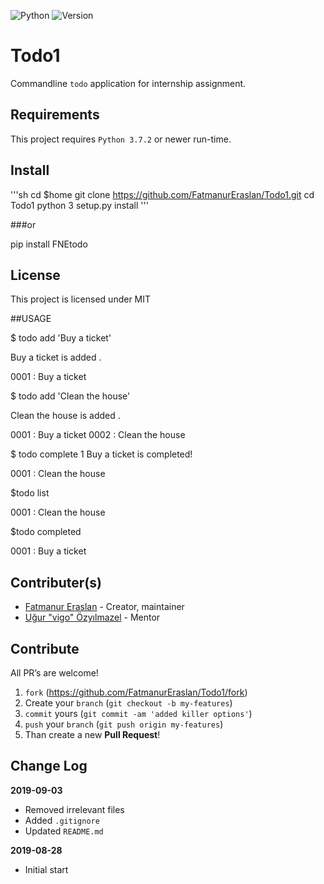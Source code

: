 ![Python](https://img.shields.io/badge/python-3.7.2-green.svg)
![Version](https://img.shields.io/badge/version-0.1.1-yellow.svg)

# Todo1

Commandline `todo` application for internship assignment.

## Requirements

This project requires `Python 3.7.2` or newer run-time.

## Install

'''sh
cd $home
git clone  https://github.com/FatmanurEraslan/Todo1.git
cd Todo1
python 3 setup.py install
'''


###or

pip install FNEtodo




## License

This project is licensed under MIT

##USAGE

$ todo add 'Buy a ticket'

Buy a ticket is added .

0001 : Buy a ticket

$ todo add 'Clean the house'

Clean the house is added .

0001 : Buy a ticket
0002 : Clean the house

$ todo complete 1
Buy a ticket is completed!

0001 : Clean the house

$todo list

0001 : Clean the house

$todo completed

0001 : Buy a ticket


## Contributer(s)

- [Fatmanur Eraslan](https://github.com/FatmanurEraslan) - Creator, maintainer
- [Uğur "vigo" Özyılmazel](https://github.com/vigo) - Mentor

## Contribute

All PR’s are welcome!

1. `fork` (https://github.com/FatmanurEraslan/Todo1/fork)
1. Create your `branch` (`git checkout -b my-features`)
1. `commit` yours (`git commit -am 'added killer options'`)
1. `push` your `branch` (`git push origin my-features`)
1. Than create a new **Pull Request**!

## Change Log

**2019-09-03**

- Removed irrelevant files
- Added `.gitignore`
- Updated `README.md`

**2019-08-28**

- Initial start
